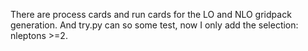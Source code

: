 There are process cards and run cards for the LO and NLO gridpack generation. And try.py can so some test, now I only add the selection: nleptons >=2.
